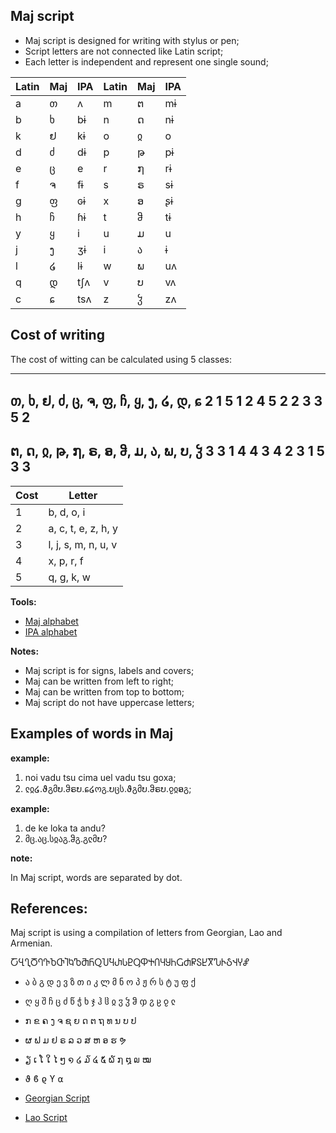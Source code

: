## Maj script

* Maj script is designed for writing with stylus or pen;
* Script letters are not connected like Latin script;
* Each letter is independent and represent one single sound;

Latin | Maj| IPA  | Latin | Maj | IPA 
------|----|------|-------|-----|--------
  a   | თ  | ʌ    | m     | ຕ   | mɨ
  b   | ხ  | bɨ   | n     | ດ   | nɨ  
  k   | ຢ  | kɨ   | o     | ჲ   | o    
  d   | ძ  | dɨ   | p     | թ   | pɨ  
  e   | ც  | e    | r     | ໗   | rɨ  
  f   | ຈ  | fɨ   | s     | ຣ   | sɨ  
  g   | ფ  | ɢɨ   | x     | ອ   | ʂɨ  
  h   | ჩ  | ɦɨ   | t     | ჵ   | tɨ  
  y   | ყ  | i    | u     | ມ   | u   
  j   | ງ  | ʒɨ   | i     | ა   | ɨ
  l   | ໒  | lɨ   | w     | ພ   | uʌ 
  q   | დ  | tʃʌ  | v     | ບ   | vʌ
  c   | ɕ  | tsʌ  | z     | ჴ   | zʌ        


## Cost of writing


The cost of witting can be calculated using 5 classes:

--------------------------------------
თ, ხ, ຢ, ძ, ც, ຈ, ფ, ჩ, ყ, ງ, ໒, დ, ɕ
2  1  5  1  2  4  5  2  2  3  3  5  2
--------------------------------------
ຕ, ດ, ჲ, թ, ໗, ຣ, ອ, ჵ, ມ, ა, ພ, ບ, ჴ
3  3  1  4  4  3  4  2  3  1  5  3  3
--------------------------------------

Cost |  Letter
-----|----------------------------
  1  |b, d, o, i 
  2  |a, c, t, e, z, h, y   
  3  |l, j, s, m, n, u, v     
  4  |x, p, r, f
  5  |q, g, k, w 

**Tools:**  
  
* [Maj alphabet](https://lingojam.com/MajAlphabet)
* [IPA alphabet](http://www.internationalphoneticalphabet.org/ipa-sounds/ipa-chart-with-sounds/)
  
**Notes:**

* Maj script is for signs, labels and covers;
* Maj can be written from left to right;
* Maj can be written from top to bottom;
* Maj script do not have uppercase letters;  

## Examples of words in Maj

**example:**

1. noi vadu tsu cima uel vadu tsu goxa;
2. ჺჲ໒.ϑგმບ.ჵຣບ.ɕ໒ოგ.ບცს.ϑგმບ.ჵຣບ.ჹჲອგ;

**example:**

1. de ke loka ta andu?
2. მც.აც.სჲაგ.ჵგ.გჺმບ?

**note:**

In Maj script, words are separated by dot.
 

## References:

Maj script is using a compilation of letters from Georgian, Lao and Armenian.

ႠႡႢႣႤႥႦႧႨႩႪႫႬႭႮႯႰႱႲႳႴႵႶႷႸႹႺႻႼႽႾႿჀჁჂჃჄჅ

* ა ბ გ დ ე ვ ზ თ ი კ ლ მ ნ ო პ ჟ რ ს ტ უ ფ ქ 
* ღ ყ შ ჩ ც ძ წ ჭ ხ ჯ ჰ ჱ ჲ ჳ ჴ ჵ ჶ ჷ ჸ ჹ ჺ
* ກ ຂ ຄ ງ ຈ ຊ ຍ ດ ຕ ຖ ທ ນ ບ ປ 
* ຜ ຟ ມ ຢ ຣ ລ ວ ສ ຫ ອ ຮ ຯ
* ຽ ເ ໂ ໃ ໄ ໆ ໑ ໒ ໓ ໔ ໕ ໖ ໗ ໘ ໙ ໝ 
* ϑ ϐ ϱ ϒ ⍺

* [Georgian Script](https://en.wikipedia.org/wiki/Georgian_scripts)  
* [Lao Script](https://en.wikipedia.org/wiki/Lao_script)
  
